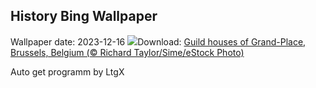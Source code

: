 ## History Bing Wallpaper
Wallpaper date: 2023-12-16
![](https://www.bing.com/th?id=OHR.GrandPlaceXmas_EN-IN1825701636_UHD.jpg&w=1000)Download: [Guild houses of Grand-Place, Brussels, Belgium (© Richard Taylor/Sime/eStock Photo)](https://www.bing.com/th?id=OHR.GrandPlaceXmas_EN-IN1825701636_UHD.jpg)

Auto get programm by LtgX
